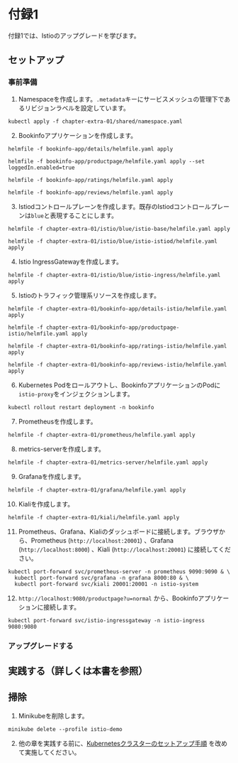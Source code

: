 # 付録1

付録1では、Istioのアップグレードを学びます。

## セットアップ

### 事前準備

1. Namespaceを作成します。`.metadata`キーにサービスメッシュの管理下であるリビジョンラベルを設定しています。

```bash:ターミナル
kubectl apply -f chapter-extra-01/shared/namespace.yaml
```

2. Bookinfoアプリケーションを作成します。

```bash:ターミナル
helmfile -f bookinfo-app/details/helmfile.yaml apply

helmfile -f bookinfo-app/productpage/helmfile.yaml apply --set loggedIn.enabled=true

helmfile -f bookinfo-app/ratings/helmfile.yaml apply

helmfile -f bookinfo-app/reviews/helmfile.yaml apply
```

3. Istiodコントロールプレーンを作成します。既存のIstiodコントロールプレーンは`blue`と表現することにします。

```bash:ターミナル
helmfile -f chapter-extra-01/istio/blue/istio-base/helmfile.yaml apply

helmfile -f chapter-extra-01/istio/blue/istio-istiod/helmfile.yaml apply
```

4. Istio IngressGatewayを作成します。

```bash:ターミナル
helmfile -f chapter-extra-01/istio/blue/istio-ingress/helmfile.yaml apply
```

5. Istioのトラフィック管理系リソースを作成します。

```bash:ターミナル
helmfile -f chapter-extra-01/bookinfo-app/details-istio/helmfile.yaml apply

helmfile -f chapter-extra-01/bookinfo-app/productpage-istio/helmfile.yaml apply

helmfile -f chapter-extra-01/bookinfo-app/ratings-istio/helmfile.yaml apply

helmfile -f chapter-extra-01/bookinfo-app/reviews-istio/helmfile.yaml apply
```

6. Kubernetes Podをロールアウトし、BookinfoアプリケーションのPodに`istio-proxy`をインジェクションします。

```bash:ターミナル
kubectl rollout restart deployment -n bookinfo
```

7. Prometheusを作成します。

```bash:ターミナル
helmfile -f chapter-extra-01/prometheus/helmfile.yaml apply
```

8. metrics-serverを作成します。

```bash:ターミナル
helmfile -f chapter-extra-01/metrics-server/helmfile.yaml apply
```

9. Grafanaを作成します。

```bash:ターミナル
helmfile -f chapter-extra-01/grafana/helmfile.yaml apply
```

10. Kialiを作成します。

```bash:ターミナル
helmfile -f chapter-extra-01/kiali/helmfile.yaml apply
```

11. Prometheus、Grafana、Kialiのダッシュボードに接続します。ブラウザから、Prometheus (`http://localhost:20001`) 、Grafana (`http://localhost:8000`) 、Kiali (`http://localhost:20001`) に接続してください。

```bash:ターミナル
kubectl port-forward svc/prometheus-server -n prometheus 9090:9090 & \
  kubectl port-forward svc/grafana -n grafana 8000:80 & \
  kubectl port-forward svc/kiali 20001:20001 -n istio-system
```

12. `http://localhost:9080/productpage?u=normal` から、Bookinfoアプリケーションに接続します。

```bash:ターミナル
kubectl port-forward svc/istio-ingressgateway -n istio-ingress 9080:9080
```

### アップグレードする

## 実践する（詳しくは本書を参照）

## 掃除

1. Minikubeを削除します。

```bash:ターミナル
minikube delete --profile istio-demo
```

2. 他の章を実践する前に、[Kubernetesクラスターのセットアップ手順](../README.md) を改めて実施してください。
